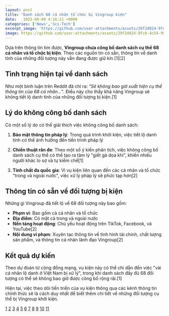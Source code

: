 ```yaml
---
layout: post
title: "Danh sách 68 cá nhân tổ chức bị Vingroup kiện"
date:   2025-09-09 4:16:21 +0000
categories: ['News','Sci-Tech']
excerpt_image: 'https://github.com/user-attachments/assets/29f2d024-9fc0-4c54-9914-5735987a44e3'
image: https://github.com/user-attachments/assets/29f2d024-9fc0-4c54-9914-5735987a44e3
---
```

Dựa trên thông tin tìm được, **Vingroup chưa công bố danh sách cụ thể 68 cá nhân và tổ chức bị kiện**. Theo các nguồn tin có sẵn, thông tin về danh tính của những đối tượng này vẫn đang được giữ kín.[1][2]

## Tình trạng hiện tại về danh sách

Như một bình luận trên Reddit đã chỉ ra: *"Sẽ không bao giờ xuất hiện cụ thể thông tin của 68 cá nhân..."*. Điều này cho thấy khả năng Vingroup sẽ không tiết lộ danh tính của những đối tượng bị kiện.[1]

## Lý do không công bố danh sách

Có một số lý do có thể giải thích việc không công bố danh sách:

1. **Bảo mật thông tin pháp lý**: Trong quá trình khởi kiện, việc tiết lộ danh tính có thể ảnh hưởng đến tiến trình pháp lý

2. **Chiến thuật răn đe**: Theo một số ý kiến phân tích, việc không công bố danh sách cụ thể có thể tạo ra tâm lý "giết gà dọa khỉ", khiến nhiều người khác lo sợ và tự kiềm chế[1]

3. **Tính chất đa quốc gia**: Vì vụ kiện liên quan đến các cá nhân và tổ chức "trong và ngoài nước", việc xử lý pháp lý sẽ phức tạp hơn[2]

## Thông tin có sẵn về đối tượng bị kiện

Những gì Vingroup đã tiết lộ về 68 đối tượng này bao gồm:

- **Phạm vi**: Bao gồm cả cá nhân và tổ chức
- **Địa điểm**: Có mặt cả trong và ngoài nước  
- **Nền tảng hoạt động**: Chủ yếu hoạt động trên TikTok, Facebook, và YouTube[2]
- **Nội dung vi phạm**: Xuyên tạc thông tin về tình hình tài chính, chất lượng sản phẩm, và thông tin cá nhân lãnh đạo Vingroup[2]

## Kết quả dự kiến

Theo dự đoán từ cộng đồng mạng, vụ kiện này có thể chỉ dẫn đến việc "vài cá nhân lộ danh ở Việt Nam bị xử lý", trong khi danh sách đầy đủ 68 đối tượng có thể sẽ không bao giờ được công bố rộng rãi.[1]

Hiện tại, việc theo dõi tiến triển của vụ kiện thông qua các kênh thông tin chính thức sẽ là cách duy nhất để biết thêm chi tiết về những đối tượng cụ thể bị Vingroup khởi kiện.

[1](https://www.reddit.com/r/TroChuyenLinhTinh/best/)
[2](https://www.reddit.com/r/TroChuyenLinhTinh/comments/1nc62hn/vingroup_kh%E1%BB%9Fi_ki%E1%BB%87n_c%C3%A1_nh%C3%A2n_t%E1%BB%95_ch%E1%BB%A9c_%C4%91%C6%B0a_tin_sai_s%E1%BB%B1/)
[3](https://www.reddit.com/r/VietNamNation/comments/1mm9hwx/vingroup_%C4%91ang_%C3%B4m_%C4%91%E1%BB%91ng_n%E1%BB%A3_805820_t%E1%BB%B7_vnd_31_t%E1%BB%B7_%C4%91%C3%B4la/)
[4](https://www.reddit.com/r/TroChuyenLinhTinh/hot/)
[5](https://www.reddit.com/r/reviewnganhluat/comments/1eq51j9/n%C3%AAn_chuy%C3%AAn_t%C3%A2m_v%C3%A0o_h%E1%BB%8Dc_ph%E1%BA%A7n_v%C3%A0_t%C3%A0i_li%E1%BB%87u_g%C3%AC_cho/)
[6](https://www.reddit.com/r/TroChuyenLinhTinh/)
[7](https://www.reddit.com/r/TroChuyenLinhTinh/comments/1lv741m/m%E1%BB%9Bi_c%C3%B3_v%E1%BB%A5_m%C3%A8o_b%C3%A9o_vn_%C3%A0_ch%C3%BAng_m/)
[8](https://www.reddit.com/r/TroChuyenLinhTinh/comments/1btzpoy/th%E1%BA%B1ng_%C4%91%E1%BB%99_mixi_t%E1%BB%ABng_tr%E1%BB%91n_ngh%C4%A9a_v%E1%BB%A5_th%E1%BA%ADt_h%E1%BA%A3_b%E1%BB%8Dn_m%C3%A0y/)
[9](https://www.reddit.com/r/reviewnganhluat/)
[10](https://www.reddit.com/r/VietTalk/)
[11](https://www.reddit.com/r/vozforums/comments/18fqxyo/m%E1%BB%99t_th%E1%BB%A9_ng%C6%B0%E1%BB%9Di_%C4%91%E1%BB%9Di_tung_h%C3%B4_nh%C6%B0ng_m%E1%BA%A5y_%C3%B4ng_th%E1%BA%A5y/)
